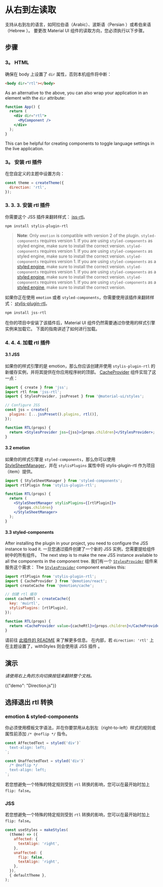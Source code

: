 # 从右到左读取

<p class="description">支持从右到左的语言，如阿拉伯语（Arabic）、波斯语（Persian ）或希伯来语（Hebrew ）。 要更改 Material UI 组件的读取方向，您必须执行以下步骤。</p>

## 步骤

### 3。 HTML

确保在 body 上设置了 `dir` 属性，否则本机组件将中断：

```html
<body dir="rtl"></body>
```

As an alternative to the above, you can also wrap your application in an element with the `dir` attribute:

```jsx
function App() {
  return (
    <div dir="rtl">
      <MyComponent />
    </div>
  );
}
```

This can be helpful for creating components to toggle language settings in the live application.

### 3。 安装 rtl 插件

在您自定义的主题中设置方向：

```js
const theme = createTheme({
  direction: 'rtl',
});
```

### 3. 3. 3. 安装 rtl 插件

你需要这个 JSS 插件来翻转样式： [jss-rtl](https://github.com/alitaheri/jss-rtl)。

```sh
npm install stylis-plugin-rtl
```

> **Note**: Only `emotion` is compatible with version 2 of the plugin. `styled-components` requires version 1. If you are using `styled-components` as styled engine, make sure to install the correct version. `styled-components` requires version 1. If you are using `styled-components` as styled engine, make sure to install the correct version. `styled-components` requires version 1. If you are using `styled-components` as a [styled engine](/material-ui/guides/styled-engine/), make sure to install the correct version. `styled-components` requires version 1. If you are using `styled-components` as a [styled engine](/material-ui/guides/styled-engine/), make sure to install the correct version. `styled-components` requires version 1. If you are using `styled-components` as a [styled engine](/material-ui/guides/styled-engine/), make sure to install the correct version.

如果你正在使用 `emotion` 或者 `styled-components`，你需要使用该插件来翻转样式： [stylis-plugin-rtl](https://github.com/styled-components/stylis-plugin-rtl)。

```sh
npm install jss-rtl
```

在你的项目中安装了该插件后，Material UI 组件仍然需要通过你使用的样式引擎实例来加载它。 下面的指南讲述了如何进行加载。

### 4. 4. 4. 加载 rtl 插件

#### 3.1 JSS

如果你的样式引擎的是 emotion，那么你应该创建并使用 `stylis-plugin-rtl` 的新缓存实例，并将其提供在你应用程序树的顶部。 [CacheProvider](https://emotion.sh/docs/cache-provider) 组件实现了这一点：

```jsx
import { create } from 'jss';
import rtl from 'jss-rtl';
import { StylesProvider, jssPreset } from '@material-ui/styles';

// Configure JSS
const jss = create({
  plugins: [...jssPreset().plugins, rtl()],
});

function RTL(props) {
  return <StylesProvider jss={jss}>{props.children}</StylesProvider>;
}
```

#### 3.2 emotion

如果你的样式引擎是 `styled-components`，那么你可以使用 [StyleSheetManager](https://styled-components.com/docs/api#stylesheetmanager)，并在 `stylisPlugins` 属性中将 stylis-plugin-rtl 作为项目（item）提供。

```jsx
import { StyleSheetManager } from 'styled-components';
import rtlPlugin from 'stylis-plugin-rtl';

function RTL(props) {
  return (
    <StyleSheetManager stylisPlugins={[rtlPlugin]}>
      {props.children}
    </StyleSheetManager>
  );
}
```

#### 3.3 styled-components

After installing the plugin in your project, you need to configure the JSS instance to load it. 一旦您通过插件创建了一个新的 JSS 实例，您需要提给组件树中的所有组件。 The next step is to make the new JSS instance available to all the components in the component tree. 我们有一个 [`StylesProvider`](/system/styles/api/#stylesprovider) 组件来服务这个需求： The [`StylesProvider`](/system/styles/api/#stylesprovider) component enables this:

```jsx
import rtlPlugin from 'stylis-plugin-rtl';
import { CacheProvider } from '@emotion/react';
import createCache from '@emotion/cache';

// 创建 rtl 缓存
const cacheRtl = createCache({
  key: 'muirtl',
  stylisPlugins: [rtlPlugin],
});

function RTL(props) {
  return <CacheProvider value={cacheRtl}>{props.children}</CacheProvider>;
}
```

请前往 [此插件的 README](https://github.com/alitaheri/jss-rtl) 来了解更多信息。 在内部，若 `direction: 'rtl'` 上在主题设置了，withStyles 则会使用该 JSS 插件 。

## 演示

_请使用右上角的方向切换按钮来翻转整个文档。_

{{"demo": "Direction.js"}}

## 选择退出 rtl 转换

### emotion & styled-components

你必须使用模板文字语法，并在你要禁用从右到左（right-to-left）样式的规则或属性前添加 `/* @noflip */` 指令。

```jsx
const AffectedText = styled('div')`
  text-align: left;
`;

const UnaffectedText = styled('div')`
  /* @noflip */
  text-align: left;
`;
```

若您想避免一个特殊的特定规则受到 `rtl` 转换的影响，您可以在最开始时加上 `flip: false`。

### JSS

若您想避免一个特殊的特定规则受到 `rtl` 转换的影响，您可以在最开始时加上`flip: false`。

```jsx
const useStyles = makeStyles(
  (theme) => ({
    affected: {
      textAlign: 'right',
    },
    unaffected: {
      flip: false,
      textAlign: 'right',
    },
  }),
  { defaultTheme },
);
```
